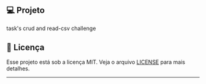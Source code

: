 #

## 💻 Projeto

task's crud and read-csv challenge

## 📝 Licença

Esse projeto está sob a licença MIT. Veja o arquivo [LICENSE](LICENSE) para mais detalhes.

---
